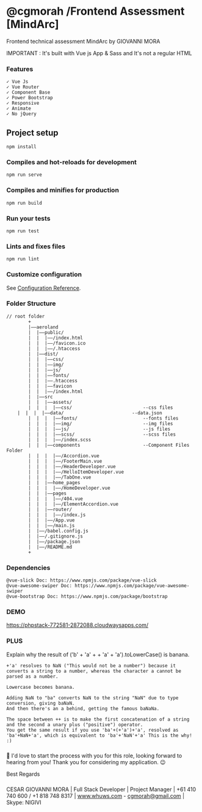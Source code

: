  # @cgmorah  /Frontend Assessment [MindArc]
 Frontend technical assessment MindArc by GIOVANNI MORA
 
 IMPORTANT : It's built with Vue js App & Sass and It's not a regular HTML
 
### Features
```
✓ Vue Js
✓ Vue Router
✓ Component Base
✓ Power Bootstrap
✓ Responsive
✓ Animate
✓ No jQuery
```

## Project setup
```
npm install
```

### Compiles and hot-reloads for development
```
npm run serve
```

### Compiles and minifies for production
```
npm run build
```

### Run your tests
```
npm run test
```

### Lints and fixes files
```
npm run lint
```

### Customize configuration
See [Configuration Reference](https://cli.vuejs.org/config/).


### Folder Structure
```
// root folder
        +
        |——aeroland
        |  |——public/
        |  |  |——/index.html
        |  |  |——/favicon.ico
        |  |  |——/.htaccess
        |  |——dist/
        |  |  |——css/
        |  |  |——img/
        |  |  |——js/
        |  |  |——fonts/
        |  |  |——.htaccess
        |  |  |——favicon
        |  |  |——/index.html
        |  |——src
        |  |  |——assets/
        |  |  |  |——css/                          --css files
	|  |  |  |——data/                         --data.json
        |  |  |  |——fonts/                        --fonts files
        |  |  |  |——img/                          --img files
        |  |  |  |——js/                           --js files
        |  |  |  |——scss/                         --scss files
        |  |  |  |——/index.scss
        |  |  |——components                       --Component Files Folder
        |  |  |  |——/Accordion.vue
        |  |  |  |——/FooterMain.vue
        |  |  |  |——/HeaderDeveloper.vue
        |  |  |  |——/HelloItemDeveloper.vue
        |  |  |  |——/TabOne.vue
        |  |  |——home_pages  
        |  |  |  |——/HomeDeveloper.vue
        |  |  |——pages
        |  |  |  |——/404.vue		
        |  |  |  |——/ElementAccordion.vue
        |  |  |——router/
        |  |  |  |——/index.js
        |  |  |——/App.vue
        |  |  |——/main.js
        |  |——/babel.config.js
        |  |——/.gitignore.js                    
        |  |——/package.json
        |  |——/README.md
        +
```
### Dependencies
```
@vue-slick Doc: https://www.npmjs.com/package/vue-slick
@vue-awesome-swiper Doc: https://www.npmjs.com/package/vue-awesome-swiper
@vue-bootstrap Doc: https://www.npmjs.com/package/bootstrap
```
### DEMO
https://phpstack-772581-2872088.cloudwaysapps.com/

### PLUS

Explain why the result of ('b' + 'a' + + 'a' + 'a').toLowerCase() is banana.
```
+'a' resolves to NaN ("This would not be a number") because it converts a string to a number, whereas the character a cannot be parsed as a number.

Lowercase becomes banana.

Adding NaN to "ba" converts NaN to the string "NaN" due to type conversion, giving baNaN.
And then there's an a behind, getting the famous baNaNa.

The space between ++ is to make the first concatenation of a string and the second a unary plus ("positive") operator.
You get the same result if you use 'ba'+(+'a')+'a', resolved as 'ba'+NaN+'a', which is equivalent to 'ba'+'NaN'+'a' This is the why! :)
```


###

🚀 I'd love to start the process with you for this role, looking forward to hearing from you!
Thank you for considering my application. 😉

Best Regards

###
CESAR GIOVANNI MORA
| Full  Stack  Developer
| Project Manager
| +61 410 740 600 /  +1 818 748 8317
| www.whuws.com - cgmorah@gmail.com
| Skype: NIGIVI 
